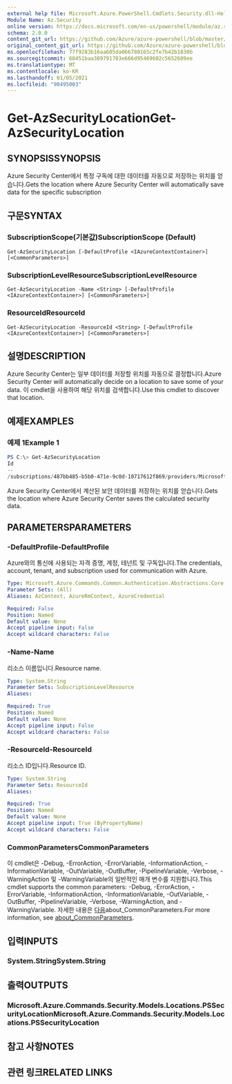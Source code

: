 ```yaml
---
external help file: Microsoft.Azure.PowerShell.Cmdlets.Security.dll-Help.xml
Module Name: Az.Security
online version: https://docs.microsoft.com/en-us/powershell/module/az.security/Get-AzSecurityLocation
schema: 2.0.0
content_git_url: https://github.com/Azure/azure-powershell/blob/master/src/Security/Security/help/Get-AzSecurityLocation.md
original_content_git_url: https://github.com/Azure/azure-powershell/blob/master/src/Security/Security/help/Get-AzSecurityLocation.md
ms.openlocfilehash: 77f9283b16aa605da066780165c2fe7b42b1830b
ms.sourcegitcommit: 68451baa389791703e666d95469602c5652609ee
ms.translationtype: MT
ms.contentlocale: ko-KR
ms.lasthandoff: 01/05/2021
ms.locfileid: "98495003"
---
```

# <span data-ttu-id="b321e-101">Get-AzSecurityLocation</span><span class="sxs-lookup"><span data-stu-id="b321e-101">Get-AzSecurityLocation</span></span>

## <span data-ttu-id="b321e-102">SYNOPSIS</span><span class="sxs-lookup"><span data-stu-id="b321e-102">SYNOPSIS</span></span>
<span data-ttu-id="b321e-103">Azure Security Center에서 특정 구독에 대한 데이터를 자동으로 저장하는 위치를 얻습니다.</span><span class="sxs-lookup"><span data-stu-id="b321e-103">Gets the location where Azure Security Center will automatically save data for the specific subscription</span></span>

## <span data-ttu-id="b321e-104">구문</span><span class="sxs-lookup"><span data-stu-id="b321e-104">SYNTAX</span></span>

### <span data-ttu-id="b321e-105">SubscriptionScope(기본값)</span><span class="sxs-lookup"><span data-stu-id="b321e-105">SubscriptionScope (Default)</span></span>
```
Get-AzSecurityLocation [-DefaultProfile <IAzureContextContainer>] [<CommonParameters>]
```

### <span data-ttu-id="b321e-106">SubscriptionLevelResource</span><span class="sxs-lookup"><span data-stu-id="b321e-106">SubscriptionLevelResource</span></span>
```
Get-AzSecurityLocation -Name <String> [-DefaultProfile <IAzureContextContainer>] [<CommonParameters>]
```

### <span data-ttu-id="b321e-107">ResourceId</span><span class="sxs-lookup"><span data-stu-id="b321e-107">ResourceId</span></span>
```
Get-AzSecurityLocation -ResourceId <String> [-DefaultProfile <IAzureContextContainer>] [<CommonParameters>]
```

## <span data-ttu-id="b321e-108">설명</span><span class="sxs-lookup"><span data-stu-id="b321e-108">DESCRIPTION</span></span>
<span data-ttu-id="b321e-109">Azure Security Center는 일부 데이터를 저장할 위치를 자동으로 결정합니다.</span><span class="sxs-lookup"><span data-stu-id="b321e-109">Azure Security Center will automatically decide on a location to save some of your data.</span></span>
<span data-ttu-id="b321e-110">이 cmdlet을 사용하여 해당 위치를 검색합니다.</span><span class="sxs-lookup"><span data-stu-id="b321e-110">Use this cmdlet to discover that location.</span></span>

## <span data-ttu-id="b321e-111">예제</span><span class="sxs-lookup"><span data-stu-id="b321e-111">EXAMPLES</span></span>

### <span data-ttu-id="b321e-112">예제 1</span><span class="sxs-lookup"><span data-stu-id="b321e-112">Example 1</span></span>
```powershell
PS C:\> Get-AzSecurityLocation
Id                                                                                                   Name
--                                                                                                   ----
/subscriptions/487bb485-b5b0-471e-9c0d-10717612f869/providers/Microsoft.Security/locations/centralus centralus
```

<span data-ttu-id="b321e-113">Azure Security Center에서 계산된 보안 데이터를 저장하는 위치를 얻습니다.</span><span class="sxs-lookup"><span data-stu-id="b321e-113">Gets the location where Azure Security Center saves the calculated security data.</span></span>

## <span data-ttu-id="b321e-114">PARAMETERS</span><span class="sxs-lookup"><span data-stu-id="b321e-114">PARAMETERS</span></span>

### <span data-ttu-id="b321e-115">-DefaultProfile</span><span class="sxs-lookup"><span data-stu-id="b321e-115">-DefaultProfile</span></span>
<span data-ttu-id="b321e-116">Azure와의 통신에 사용되는 자격 증명, 계정, 테넌트 및 구독입니다.</span><span class="sxs-lookup"><span data-stu-id="b321e-116">The credentials, account, tenant, and subscription used for communication with Azure.</span></span>

```yaml
Type: Microsoft.Azure.Commands.Common.Authentication.Abstractions.Core.IAzureContextContainer
Parameter Sets: (All)
Aliases: AzContext, AzureRmContext, AzureCredential

Required: False
Position: Named
Default value: None
Accept pipeline input: False
Accept wildcard characters: False
```

### <span data-ttu-id="b321e-117">-Name</span><span class="sxs-lookup"><span data-stu-id="b321e-117">-Name</span></span>
<span data-ttu-id="b321e-118">리소스 이름입니다.</span><span class="sxs-lookup"><span data-stu-id="b321e-118">Resource name.</span></span>

```yaml
Type: System.String
Parameter Sets: SubscriptionLevelResource
Aliases:

Required: True
Position: Named
Default value: None
Accept pipeline input: False
Accept wildcard characters: False
```

### <span data-ttu-id="b321e-119">-ResourceId</span><span class="sxs-lookup"><span data-stu-id="b321e-119">-ResourceId</span></span>
<span data-ttu-id="b321e-120">리소스 ID입니다.</span><span class="sxs-lookup"><span data-stu-id="b321e-120">Resource ID.</span></span>

```yaml
Type: System.String
Parameter Sets: ResourceId
Aliases:

Required: True
Position: Named
Default value: None
Accept pipeline input: True (ByPropertyName)
Accept wildcard characters: False
```

### <span data-ttu-id="b321e-121">CommonParameters</span><span class="sxs-lookup"><span data-stu-id="b321e-121">CommonParameters</span></span>
<span data-ttu-id="b321e-122">이 cmdlet은 -Debug, -ErrorAction, -ErrorVariable, -InformationAction, -InformationVariable, -OutVariable, -OutBuffer, -PipelineVariable, -Verbose, -WarningAction 및 -WarningVariable의 일반적인 매개 변수를 지원합니다.</span><span class="sxs-lookup"><span data-stu-id="b321e-122">This cmdlet supports the common parameters: -Debug, -ErrorAction, -ErrorVariable, -InformationAction, -InformationVariable, -OutVariable, -OutBuffer, -PipelineVariable, -Verbose, -WarningAction, and -WarningVariable.</span></span> <span data-ttu-id="b321e-123">자세한 내용은 [다음](http://go.microsoft.com/fwlink/?LinkID=113216)about_CommonParameters.</span><span class="sxs-lookup"><span data-stu-id="b321e-123">For more information, see [about_CommonParameters](http://go.microsoft.com/fwlink/?LinkID=113216).</span></span>

## <span data-ttu-id="b321e-124">입력</span><span class="sxs-lookup"><span data-stu-id="b321e-124">INPUTS</span></span>

### <span data-ttu-id="b321e-125">System.String</span><span class="sxs-lookup"><span data-stu-id="b321e-125">System.String</span></span>

## <span data-ttu-id="b321e-126">출력</span><span class="sxs-lookup"><span data-stu-id="b321e-126">OUTPUTS</span></span>

### <span data-ttu-id="b321e-127">Microsoft.Azure.Commands.Security.Models.Locations.PSSecurityLocation</span><span class="sxs-lookup"><span data-stu-id="b321e-127">Microsoft.Azure.Commands.Security.Models.Locations.PSSecurityLocation</span></span>

## <span data-ttu-id="b321e-128">참고 사항</span><span class="sxs-lookup"><span data-stu-id="b321e-128">NOTES</span></span>

## <span data-ttu-id="b321e-129">관련 링크</span><span class="sxs-lookup"><span data-stu-id="b321e-129">RELATED LINKS</span></span>
